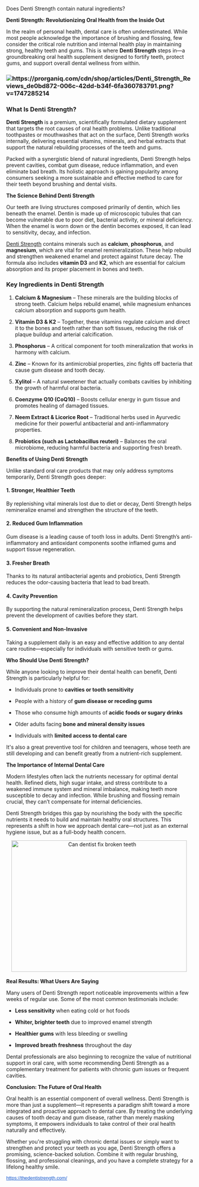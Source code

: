 Does Denti Strength contain natural ingredients?

<div id="post-body-3554595752771287628" class="post-body entry-content float-container">
<p><strong data-end="280" data-start="213">Denti Strength: Revolutionizing Oral Health from the Inside Out</strong></p>
<p data-end="707" data-start="282">In the realm of personal health, dental care is often underestimated. While most people acknowledge the importance of brushing and flossing, few consider the critical role nutrition and internal health play in maintaining strong, healthy teeth and gums. This is where <strong data-end="568" data-start="550">Denti Strength</strong> steps in&mdash;a groundbreaking oral health supplement designed to fortify teeth, protect gums, and support overall dental wellness from within.</p>
<h3 data-end="736" data-start="709"><img src="https://prorganiq.com/cdn/shop/articles/Denti_Strength_Reviews_de0bd872-006c-42dd-b34f-6fa360783791.png?v=1747285214" alt="https://prorganiq.com/cdn/shop/articles/Denti_Strength_Reviews_de0bd872-006c-42dd-b34f-6fa360783791.png?v=1747285214" /></h3>
<h3 data-end="736" data-start="709">What Is Denti Strength?</h3>
<p data-end="1103" data-start="738"><strong data-end="756" data-start="738">Denti Strength</strong> is a premium, scientifically formulated dietary supplement that targets the root causes of oral health problems. Unlike traditional toothpastes or mouthwashes that act on the surface, Denti Strength works internally, delivering essential vitamins, minerals, and herbal extracts that support the natural rebuilding processes of the teeth and gums.</p>
<p data-end="1438" data-start="1105">Packed with a synergistic blend of natural ingredients, Denti Strength helps prevent cavities, combat gum disease, reduce inflammation, and even eliminate bad breath. Its holistic approach is gaining popularity among consumers seeking a more sustainable and effective method to care for their teeth beyond brushing and dental visits.</p>
<strong>The Science Behind Denti Strength</strong>
<p data-end="1815" data-start="1484">Our teeth are living structures composed primarily of dentin, which lies beneath the enamel. Dentin is made up of microscopic tubules that can become vulnerable due to poor diet, bacterial activity, or mineral deficiency. When the enamel is worn down or the dentin becomes exposed, it can lead to sensitivity, decay, and infection.</p>
<p data-end="2175" data-start="1817"><a href="https://thedentistrength.com/">Denti Strength</a> contains minerals such as <strong data-end="1869" data-start="1858">calcium</strong>, <strong data-end="1885" data-start="1871">phosphorus</strong>, and <strong data-end="1904" data-start="1891">magnesium</strong>, which are vital for enamel remineralization. These help rebuild and strengthen weakened enamel and protect against future decay. The formula also includes <strong data-end="2075" data-start="2061">vitamin D3</strong> and <strong data-end="2086" data-start="2080">K2</strong>, which are essential for calcium absorption and its proper placement in bones and teeth.</p>
<h3 data-end="2214" data-start="2177">Key Ingredients in Denti Strength</h3>
<ol data-end="3335" data-start="2216">
<li data-end="2399" data-start="2216">
<p data-end="2399" data-start="2219"><strong data-end="2242" data-start="2219">Calcium &amp; Magnesium</strong> &ndash; These minerals are the building blocks of strong teeth. Calcium helps rebuild enamel, while magnesium enhances calcium absorption and supports gum health.</p>
</li>
<li data-end="2594" data-start="2401">
<p data-end="2594" data-start="2404"><strong data-end="2423" data-start="2404">Vitamin D3 &amp; K2</strong> &ndash; Together, these vitamins regulate calcium and direct it to the bones and teeth rather than soft tissues, reducing the risk of plaque buildup and arterial calcification.</p>
</li>
<li data-end="2697" data-start="2596">
<p data-end="2697" data-start="2599"><strong data-end="2613" data-start="2599">Phosphorus</strong> &ndash; A critical component for tooth mineralization that works in harmony with calcium.</p>
</li>
<li data-end="2817" data-start="2699">
<p data-end="2817" data-start="2702"><strong data-end="2710" data-start="2702">Zinc</strong> &ndash; Known for its antimicrobial properties, zinc fights off bacteria that cause gum disease and tooth decay.</p>
</li>
<li data-end="2937" data-start="2819">
<p data-end="2937" data-start="2822"><strong data-end="2833" data-start="2822">Xylitol</strong> &ndash; A natural sweetener that actually combats cavities by inhibiting the growth of harmful oral bacteria.</p>
</li>
<li data-end="3046" data-start="2939">
<p data-end="3046" data-start="2942"><strong data-end="2966" data-start="2942">Coenzyme Q10 (CoQ10)</strong> &ndash; Boosts cellular energy in gum tissue and promotes healing of damaged tissues.</p>
</li>
<li data-end="3197" data-start="3048">
<p data-end="3197" data-start="3051"><strong data-end="3083" data-start="3051">Neem Extract &amp; Licorice Root</strong> &ndash; Traditional herbs used in Ayurvedic medicine for their powerful antibacterial and anti-inflammatory properties.</p>
</li>
<li data-end="3335" data-start="3199">
<p data-end="3335" data-start="3202"><strong data-end="3248" data-start="3202">Probiotics (such as Lactobacillus reuteri)</strong> &ndash; Balances the oral microbiome, reducing harmful bacteria and supporting fresh breath.</p>
</li>
</ol>
<strong>Benefits of Using Denti Strength</strong>
<p data-end="3486" data-start="3380">Unlike standard oral care products that may only address symptoms temporarily, Denti Strength goes deeper:</p>
<h4 data-end="3525" data-start="3488">1. <strong data-end="3525" data-start="3496">Stronger, Healthier Teeth</strong></h4>
<p data-end="3667" data-start="3526">By replenishing vital minerals lost due to diet or decay, Denti Strength helps remineralize enamel and strengthen the structure of the teeth.</p>
<h4 data-end="3705" data-start="3669">2. <strong data-end="3705" data-start="3677">Reduced Gum Inflammation</strong></h4>
<p data-end="3877" data-start="3706">Gum disease is a leading cause of tooth loss in adults. Denti Strength&rsquo;s anti-inflammatory and antioxidant components soothe inflamed gums and support tissue regeneration.</p>
<h4 data-end="3905" data-start="3879">3. <strong data-end="3905" data-start="3887">Fresher Breath</strong></h4>
<p data-end="4038" data-start="3906">Thanks to its natural antibacterial agents and probiotics, Denti Strength reduces the odor-causing bacteria that lead to bad breath.</p>
<h4 data-end="4069" data-start="4040">4. <strong data-end="4069" data-start="4048">Cavity Prevention</strong></h4>
<p data-end="4197" data-start="4070">By supporting the natural remineralization process, Denti Strength helps prevent the development of cavities before they start.</p>
<h4 data-end="4238" data-start="4199">5. <strong data-end="4238" data-start="4207">Convenient and Non-Invasive</strong></h4>
<p data-end="4382" data-start="4239">Taking a supplement daily is an easy and effective addition to any dental care routine&mdash;especially for individuals with sensitive teeth or gums.</p>
<strong>Who Should Use Denti Strength?</strong>
<p data-end="4533" data-start="4425">While anyone looking to improve their dental health can benefit, Denti Strength is particularly helpful for:</p>
<ul data-end="4832" data-start="4535">
<li data-end="4591" data-start="4535">
<p data-end="4591" data-start="4537">Individuals prone to <strong data-end="4591" data-start="4558">cavities or tooth sensitivity</strong></p>
</li>
<li data-end="4651" data-start="4592">
<p data-end="4651" data-start="4594">People with a history of <strong data-end="4651" data-start="4619">gum disease or receding gums</strong></p>
</li>
<li data-end="4721" data-start="4652">
<p data-end="4721" data-start="4654">Those who consume high amounts of <strong data-end="4721" data-start="4688">acidic foods or sugary drinks</strong></p>
</li>
<li data-end="4779" data-start="4722">
<p data-end="4779" data-start="4724">Older adults facing <strong data-end="4779" data-start="4744">bone and mineral density issues</strong></p>
</li>
<li data-end="4832" data-start="4780">
<p data-end="4832" data-start="4782">Individuals with <strong data-end="4832" data-start="4799">limited access to dental care</strong></p>
</li>
</ul>
<p data-end="4985" data-start="4834">It's also a great preventive tool for children and teenagers, whose teeth are still developing and can benefit greatly from a nutrient-rich supplement.</p>
<strong>The Importance of Internal Dental Care</strong>
<p data-end="5369" data-start="5036">Modern lifestyles often lack the nutrients necessary for optimal dental health. Refined diets, high sugar intake, and stress contribute to a weakened immune system and mineral imbalance, making teeth more susceptible to decay and infection. While brushing and flossing remain crucial, they can&rsquo;t compensate for internal deficiencies.</p>
<p data-end="5638" data-start="5371">Denti Strength bridges this gap by nourishing the body with the specific nutrients it needs to build and maintain healthy oral structures. This represents a shift in how we approach dental care&mdash;not just as an external hygiene issue, but as a full-body health concern.</p>
<p style="text-align: center;"><img class="sFlh5c FyHeAf iPVvYb" style="height: 354px; margin: 0px; max-width: 1600px; width: 472px;" src="https://www.riverwalkdentaldevine.com/wp-content/uploads/2018/12/General-Dentistry-5.jpg" alt="Can dentist fix broken teeth" /><strong>&nbsp;</strong></p>
<p><strong>Real Results: What Users Are Saying</strong></p>
<p data-end="5826" data-start="5686">Many users of Denti Strength report noticeable improvements within a few weeks of regular use. Some of the most common testimonials include:</p>
<ul data-end="6044" data-start="5828">
<li data-end="5880" data-start="5828">
<p data-end="5880" data-start="5830"><strong data-end="5850" data-start="5830">Less sensitivity</strong> when eating cold or hot foods</p>
</li>
<li data-end="5941" data-start="5881">
<p data-end="5941" data-start="5883"><strong data-end="5909" data-start="5883">Whiter, brighter teeth</strong> due to improved enamel strength</p>
</li>
<li data-end="5993" data-start="5942">
<p data-end="5993" data-start="5944"><strong data-end="5962" data-start="5944">Healthier gums</strong> with less bleeding or swelling</p>
</li>
<li data-end="6044" data-start="5994">
<p data-end="6044" data-start="5996"><strong data-end="6025" data-start="5996">Improved breath freshness</strong> throughout the day</p>
</li>
</ul>
<p data-end="6271" data-start="6046">Dental professionals are also beginning to recognize the value of nutritional support in oral care, with some recommending Denti Strength as a complementary treatment for patients with chronic gum issues or frequent cavities.</p>
<strong>Conclusion: The Future of Oral Health</strong>
<p data-end="6711" data-start="6321">Oral health is an essential component of overall wellness. Denti Strength is more than just a supplement&mdash;it represents a paradigm shift toward a more integrated and proactive approach to dental care. By treating the underlying causes of tooth decay and gum disease, rather than merely masking symptoms, it empowers individuals to take control of their oral health naturally and effectively.</p>
<p data-end="7024" data-start="6713">Whether you're struggling with chronic dental issues or simply want to strengthen and protect your teeth as you age, Denti Strength offers a promising, science-backed solution. Combine it with regular brushing, flossing, and professional cleanings, and you have a complete strategy for a lifelong healthy smile.</p>
<p data-end="7024" data-start="6713"><a style="-webkit-text-stroke-width: 0px; background-color: white; color: #1155cc; font-family: Arial, Helvetica, sans-serif; font-size: small; font-style: normal; font-variant-caps: normal; font-variant-ligatures: normal; font-weight: 400; letter-spacing: normal; orphans: 2; text-align: start; text-indent: 0px; text-transform: none; white-space: normal; widows: 2; word-spacing: 0px;" href="https://thedentistrength.com/" target="_blank" data-saferedirecturl="https://www.google.com/url?q=https://thedentistrength.com/&amp;source=gmail&amp;ust=1750737576808000&amp;usg=AOvVaw0eshCRak1oJMpWlZc9mrwz">https://thedentistrength.com/</a></p>
</div>
